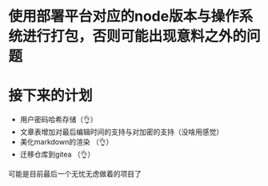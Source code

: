 # 使用部署平台对应的node版本与操作系统进行打包，否则可能出现意料之外的问题

# 接下来的计划

- 用户密码哈希存储（👌）
- 文章表增加对最后编辑时间的支持与对加密的支持（没啥用感觉）
- 美化markdown的渲染 （👌）
- 迁移仓库到gitea （👌）

可能是目前最后一个无忧无虑做着的项目了